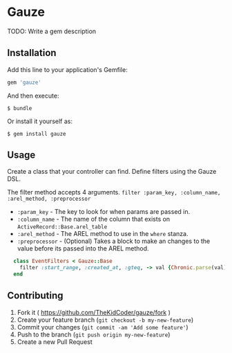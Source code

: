 # Gauze

TODO: Write a gem description

## Installation

Add this line to your application's Gemfile:

```ruby
gem 'gauze'
```

And then execute:

    $ bundle

Or install it yourself as:

    $ gem install gauze

## Usage

Create a class that your controller can find.
Define filters using the Gauze DSL.

The filter method accepts 4 arguments.
`filter :param_key, :column_name, :arel_method, :preprocessor`

* `:param_key` - The key to look for when params are passed in.
* `:column_name` - The name of the column that exists on `ActiveRecord::Base.arel_table`
* `:arel_method` - The AREL method to use in the `where` stanza.
* `:preprocessor` - (Optional) Takes a block to make an changes to the value before its passed into the AREL method. 

```ruby
  class EventFilters < Gauze::Base
    filter :start_range, :created_at, :gteq, -> val {Chronic.parse(val)}
  end
```

## Contributing

1. Fork it ( https://github.com/TheKidCoder/gauze/fork )
2. Create your feature branch (`git checkout -b my-new-feature`)
3. Commit your changes (`git commit -am 'Add some feature'`)
4. Push to the branch (`git push origin my-new-feature`)
5. Create a new Pull Request
